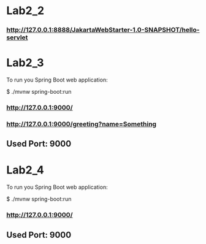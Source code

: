 # Lab2_2

### http://127.0.0.1:8888/JakartaWebStarter-1.0-SNAPSHOT/hello-servlet


# Lab2_3

To run you Spring Boot web application:

$ ./mvnw spring-boot:run

### http://127.0.0.1:9000/

### http://127.0.0.1:9000/greeting?name=Something

## Used Port: 9000

# Lab2_4

To run you Spring Boot web application:

$ ./mvnw spring-boot:run

### http://127.0.0.1:9000/

## Used Port: 9000